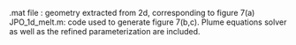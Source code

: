 .mat file :  geometry extracted from 2d, corresponding to figure 7(a)
JPO_1d_melt.m: code used to generate figure 7(b,c). Plume equations solver as well as the refined parameterization are included. 
